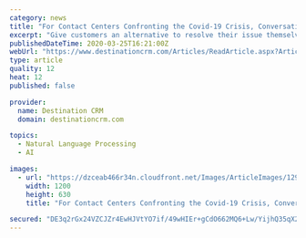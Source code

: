 ```yaml
---
category: news
title: "For Contact Centers Confronting the Covid-19 Crisis, Conversational Service Can Provide Relief"
excerpt: "Give customers an alternative to resolve their issue themselves with a self-service overflow option. Conversational assistants use natural language processing to accurately identify intent and direct customers to the relevant information they need to resolve their issue without having to wait to talk to a person. Additionally, both when ..."
publishedDateTime: 2020-03-25T16:21:00Z
webUrl: "https://www.destinationcrm.com/Articles/ReadArticle.aspx?ArticleID=139949"
type: article
quality: 12
heat: 12
published: false

provider:
  name: Destination CRM
  domain: destinationcrm.com

topics:
  - Natural Language Processing
  - AI

images:
  - url: "https://dzceab466r34n.cloudfront.net/Images/ArticleImages/129361-viewpoints-callcenter-ORG.jpg"
    width: 1200
    height: 630
    title: "For Contact Centers Confronting the Covid-19 Crisis, Conversational Service Can Provide Relief"

secured: "DE3q2rGx24VZCJZr4EwHJVtYO7if/49wHIEr+gCdO662MQ6+Lw/YijhQ35qX2EoH7p/bahIsY13oK+ujZaJU3lcSObSobWLj4Oz1/3BEvhCVm3QA3uq7kXNhQUjBMVi4CropJdouv1TmL9E7aDj/P9hF/R7i1X2xPBf9/Y69ffKrH/IPVfPvkfgRvVJEHgK9cngUreNjRugOT49wZpzarIKSQ5Zc2gNdpzW1lZ85RlbgxNBNqrThXA0zruQkhLXGwZKIu2o9q4tmS81S21gmB10BMpc2SZXl54c+G7lgQ67mxzLBoWxkPtd2/JsINy6U;Rew2ff7XpRbXumRINcotxQ=="
---
```


